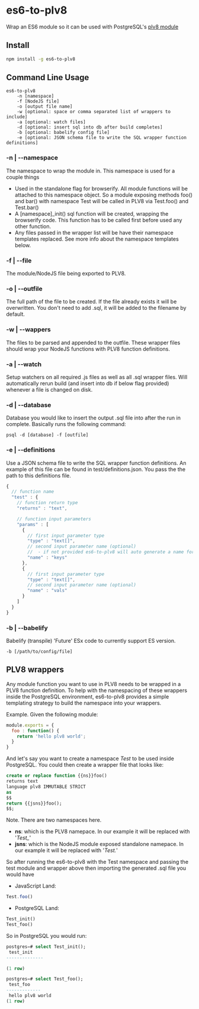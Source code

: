 # es6-to-plv8
Wrap an ES6 module so it can be used with PostgreSQL's [plv8 module](https://github.com/plv8/plv8)

## Install

```bash
npm install -g es6-to-plv8
```

## Command Line Usage

```
es6-to-plv8
    -n [namespace]
    -f [NodeJS file]
    -o [output file name]
    -w [optional: space or comma separated list of wrappers to include]
    -a [optional: watch files]
    -d [optional: insert sql into db after build completes]
    -b [optional: babelify config file]
    -e [optional: JSON schema file to write the SQL wrapper function definitions]
```

### -n | --namespace

The namespace to wrap the module in.  This namespace is used for a couple things
- Used in the standalone flag for browserify.  All module functions will be attached
to this namespace object.  So a module exposing methods foo() and bar() with
namespace Test will be called in PLV8 via Test.foo() and Test.bar()
- A [namespace]\_init() sql function will be created, wrapping the browserify code.
This function has to be called first before used any other function.
- Any files passed in the wrapper list will be have their namespace templates replaced.  See
more info about the namespace templates below.

### -f | --file

The module/NodeJS file being exported to PLV8.

### -o | --outfile

The full path of the file to be created.  If the file already exists it will be overwritten.
You don't need to add .sql, it will be added to the filename by default.

### -w | --wappers

The files to be parsed and appended to the outfile.  These wrapper files should wrap your
NodeJS functions with PLV8 function definitions.

### -a | --watch

Setup watchers on all required .js files as well as all .sql wrapper files.  Will automatically rerun build (and insert into db if below flag provided) whenever a file is changed on disk.

### -d | --database

Database you would like to insert the output .sql file into after the run in complete.  Basically runs the following command:

```
psql -d [database] -f [outfile]
```

### -e | --definitions

Use a JSON schema file to write the SQL wrapper function definitions.
An example of this file can be found in test/definitions.json.  You pass the
the path to this definitions file.

```js
{
  // function name
  "test" : {
    // function return type
    "returns" : "text",

    // function input parameters
    "params" : [
      {
        // first input parameter type
        "type" : "text[]",
        // second input parameter name (optional)
        //  - if not provided es6-to-plv8 will auto generate a name for you
        "name" : "keys"
      },
      {
        // first input parameter type
        "type" : "text[]",
        // second input parameter name (optional)
        "name" : "vals"
      }
    ]
  }
}
```

### -b | --babelify

Babelify (transpile) 'Future' ESx code to currently support ES version.  

```
-b [/path/to/config/file]
```


## PLV8 wrappers

Any module function you want to use in PLV8 needs to be wrapped in a PLV8 function
definition.  To help with the namespacing of these wrappers inside the PostgreSQL
environment, es6-to-plv8 provides a simple templating strategy to build the namespace
into your wrappers.

Example.  Given the following module:
```js
module.exports = {
  foo : function() {
    return 'hello plv8 world';
  }
}
```

And let's say you want to create a namespace *Test* to be used inside PostgreSQL.
You could then create a wrapper file that looks like:

```sql
create or replace function {{ns}}foo()
returns text
language plv8 IMMUTABLE STRICT
as
$$
return {{jsns}}foo();
$$;
```

Note.  There are two namespaces here.
- **ns**: which is the PLV8 namepace.  In our example it will be replaced with '*Test_*'
- **jsns**: which is the NodeJS module exposed standalone namepace.  In our example it will be replaced with '*Test.*'

So after running the es6-to-plv8 with the Test namespace and passing the test module and wrapper above then importing the generated .sql file you would have

- JavaScript Land:
```js
Test.foo()
```

- PostgreSQL Land:
```sql
Test_init()
Test_foo()
```

So in PostgreSQL you would run:

```sql
postgres=# select Test_init();
 test_init
--------------

(1 row)

postgres=# select Test_foo();
 test_foo
-------------
 hello plv8 world
(1 row)
```
